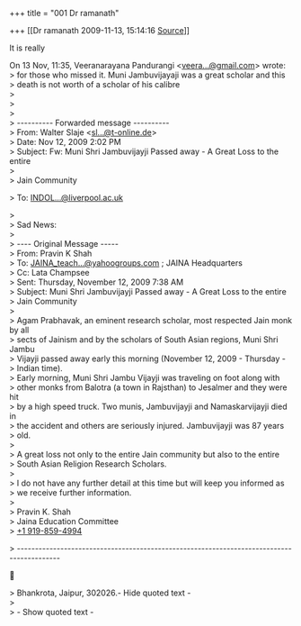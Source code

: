 +++
title = "001 Dr ramanath"

+++
[[Dr ramanath	2009-11-13, 15:14:16 [Source](https://groups.google.com/g/bvparishat/c/TYqIKGN-4lE)]]



It is really  

  
On 13 Nov, 11:35, Veeranarayana Pandurangi \<[veera...@gmail.com]()\> wrote:  
\> for those who missed it. Muni Jambuvijayaji was a great scholar and this  
\> death is not worth of a scholar of his calibre  
\>  
\>  
\>  
\> ---------- Forwarded message ----------  
\> From: Walter Slaje \<[sl...@t-online.de]()\>  
\> Date: Nov 12, 2009 2:02 PM  
\> Subject: Fw: Muni Shri Jambuvijayji Passed away - A Great Loss to the entire  
\>  
\> Jain Community  

\> To: [INDOL...@liverpool.ac.uk]()  

\>  
\> Sad News:  
\>  
\> ---- Original Message -----  
\> From: Pravin K Shah  
\> To: [JAINA_teach...@yahoogroups.com]() ; JAINA Headquarters  
\> Cc: Lata Champsee  
\> Sent: Thursday, November 12, 2009 7:38 AM  
\> Subject: Muni Shri Jambuvijayji Passed away - A Great Loss to the entire  
\> Jain Community  
\>  
\> Agam Prabhavak, an eminent research scholar, most respected Jain monk by all  
\> sects of Jainism and by the scholars of South Asian regions, Muni Shri Jambu  
\> Vijayji passed away early this morning (November 12, 2009 - Thursday -  
\> Indian time).  
\> Early morning, Muni Shri Jambu Vijayji was traveling on foot along with  
\> other monks from Balotra (a town in Rajsthan) to Jesalmer and they were hit  
\> by a high speed truck. Two munis, Jambuvijayji and Namaskarvijayji died in  
\> the accident and others are seriously injured. Jambuvijayji was 87 years  
\> old.  
\>  
\> A great loss not only to the entire Jain community but also to the entire  
\> South Asian Religion Research Scholars.  
\>  
\> I do not have any further detail at this time but will keep you informed as  
\> we receive further information.  
\>  
\> Pravin K. Shah  
\> Jaina Education Committee  
\> [+1 919-859-4994](tel:(919)%20859-4994)  

\> ---------------------------------------------------------------------------­---------------  



\> Bhankrota, Jaipur, 302026.- Hide quoted text -  
\>  
\> - Show quoted text -

